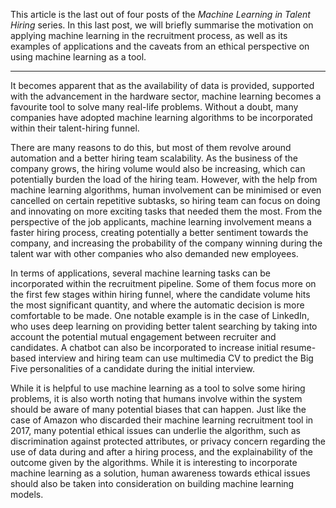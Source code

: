This article is the last out of four posts of the _Machine Learning in Talent Hiring_ series. In this last post, we will briefly summarise the motivation on applying machine learning in the recruitment process, as well as its examples of applications and the caveats from an ethical perspective on using machine learning as a tool.

---

It becomes apparent that as the availability of data is provided, supported with the advancement in the hardware sector, machine learning becomes a favourite tool to solve many real-life problems. Without a doubt, many companies have adopted machine learning algorithms to be incorporated within their talent-hiring funnel.

There are many reasons to do this, but most of them revolve around automation and a better hiring team scalability. As the business of the company grows, the hiring volume would also be increasing, which can potentially burden the load of the hiring team. However, with the help from machine learning algorithms, human involvement can be minimised or even cancelled on certain repetitive subtasks, so hiring team can focus on doing and innovating on more exciting tasks that needed them the most. From the perspective of the job applicants, machine learning involvement means a faster hiring process, creating potentially a better sentiment towards the company, and increasing the probability of the company winning during the talent war with other companies who also demanded new employees.

In terms of applications, several machine learning tasks can be incorporated within the recruitment pipeline. Some of them focus more on the first few stages within hiring funnel, where the candidate volume hits the most significant quantity, and where the automatic decision is more comfortable to be made. One notable example is in the case of LinkedIn, who uses deep learning on providing better talent searching by taking into account the potential mutual engagement between recruiter and candidates. A chatbot can also be incorporated to increase initial resume-based interview and hiring team can use multimedia CV to predict the Big Five personalities of a candidate during the initial interview.

While it is helpful to use machine learning as a tool to solve some hiring problems, it is also worth noting that humans involve within the system should be aware of many potential biases that can happen. Just like the case of Amazon who discarded their machine learning recruitment tool in 2017, many potential ethical issues can underlie the algorithm, such as discrimination against protected attributes, or privacy concern regarding the use of data during and after a hiring process, and the explainability of the outcome given by the algorithms. While it is interesting to incorporate machine learning as a solution, human awareness towards ethical issues should also be taken into consideration on building machine learning models.
